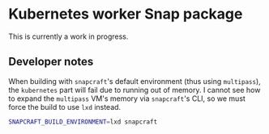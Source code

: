 # Kubernetes worker Snap package

This is currently a work in progress.

## Developer notes

When building with `snapcraft`'s default environment (thus using `multipass`),
the `kubernetes` part will fail due to running out of memory.  I cannot see
how to expand the `multipass` VM's memory via `snapcraft`'s CLI, so we must force
the build to use `lxd` instead.

```bash
SNAPCRAFT_BUILD_ENVIRONMENT=lxd snapcraft
```
